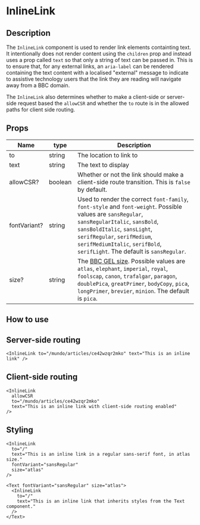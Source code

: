 # InlineLink

## Description

The `InlineLink` component is used to render link elements containting text. It intentionally does not render content using the `children` prop and instead uses a prop called `text` so that only a string of text can be passed in. This is to ensure that, for any external links, an `aria-label` can be rendered containing the text content with a localised "external" message to indicate to assistive technology users that the link they are reading will navigate away from a BBC domain.

The `InlineLink` also determines whether to make a client-side or server-side request based the `allowCSR` and whether the `to` route is in the allowed paths for client side routing.

## Props

| Name         | type    | Description                                                                                                                                                                                                                                                                                         |
| ------------ | ------- | --------------------------------------------------------------------------------------------------------------------------------------------------------------------------------------------------------------------------------------------------------------------------------------------------- |
| to           | string  | The location to link to                                                                                                                                                                                                                                                                             |
| text         | string  | The text to display                                                                                                                                                                                                                                                                                 |
| allowCSR?    | boolean | Whether or not the link should make a client-side route transition. This is `false` by default.                                                                                                                                                                                                     |
| fontVariant? | string  | Used to render the correct `font-family`, `font-style` and `font-weight`. Possible values are `sansRegular`, `sansRegularItalic`, `sansBold`, `sansBoldItalic`, `sansLight`, `serifRegular`, `serifMedium`, `serifMediumItalic`, `serifBold`, `serifLight`. The default is `sansRegular`.           |
| size?        | string  | The [BBC GEL size](https://www.bbc.co.uk/gel/features/typography#type-sizes). Possible values are `atlas`, `elephant`, `imperial`, `royal`, `foolscap`, `canon`, `trafalgar`, `paragon`, `doublePica`, `greatPrimer`, `bodyCopy`, `pica`, `longPrimer`, `brevier`, `minion`. The default is `pica`. |

## How to use

## Server-side routing

```tsx
<InlineLink to="/mundo/articles/ce42wzqr2mko" text="This is an inline link" />
```

## Client-side routing

```tsx
<InlineLink
  allowCSR
  to="/mundo/articles/ce42wzqr2mko"
  text="This is an inline link with client-side routing enabled"
/>
```

## Styling

```tsx
<InlineLink
  to="/"
  text="This is an inline link in a regular sans-serif font, in atlas size."
  fontVariant="sansRegular"
  size="atlas"
/>
```

```tsx
<Text fontVariant="sansRegular" size="atlas">
  <InlineLink
    to="/"
    text="This is an inline link that inherits styles from the Text component."
  />
</Text>
```

